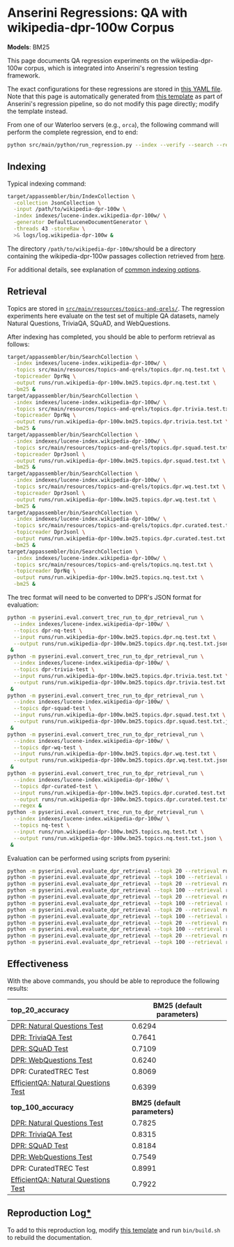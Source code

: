 # Anserini Regressions: QA with wikipedia-dpr-100w Corpus

**Models**: BM25

This page documents QA regression experiments on the wikipedia-dpr-100w corpus, which is integrated into Anserini's regression testing framework.

The exact configurations for these regressions are stored in [this YAML file](../src/main/resources/regression/wikipedia-dpr-100w-bm25.yaml).
Note that this page is automatically generated from [this template](../src/main/resources/docgen/templates/wikipedia-dpr-100w-bm25.template) as part of Anserini's regression pipeline, so do not modify this page directly; modify the template instead.

From one of our Waterloo servers (e.g., `orca`), the following command will perform the complete regression, end to end:

```bash
python src/main/python/run_regression.py --index --verify --search --regression wikipedia-dpr-100w-bm25
```

## Indexing

Typical indexing command:

```bash
target/appassembler/bin/IndexCollection \
  -collection JsonCollection \
  -input /path/to/wikipedia-dpr-100w \
  -index indexes/lucene-index.wikipedia-dpr-100w/ \
  -generator DefaultLuceneDocumentGenerator \
  -threads 43 -storeRaw \
  >& logs/log.wikipedia-dpr-100w &
```

The directory `/path/to/wikipedia-dpr-100w/`should be a directory containing the wikipedia-dpr-100w passages collection retrieved from [here](https://dl.fbaipublicfiles.com/dpr/wikipedia_split/psgs_w100.tsv.gz).

For additional details, see explanation of [common indexing options](common-indexing-options.md).

## Retrieval

Topics are stored in [`src/main/resources/topics-and-qrels/`](../src/main/resources/topics-and-qrels/).
The regression experiments here evaluate on the test set of multiple QA datasets, namely Natural Questions, TriviaQA, SQuAD, and WebQuestions.

After indexing has completed, you should be able to perform retrieval as follows:

```bash
target/appassembler/bin/SearchCollection \
  -index indexes/lucene-index.wikipedia-dpr-100w/ \
  -topics src/main/resources/topics-and-qrels/topics.dpr.nq.test.txt \
  -topicreader DprNq \
  -output runs/run.wikipedia-dpr-100w.bm25.topics.dpr.nq.test.txt \
  -bm25 &
target/appassembler/bin/SearchCollection \
  -index indexes/lucene-index.wikipedia-dpr-100w/ \
  -topics src/main/resources/topics-and-qrels/topics.dpr.trivia.test.txt \
  -topicreader DprNq \
  -output runs/run.wikipedia-dpr-100w.bm25.topics.dpr.trivia.test.txt \
  -bm25 &
target/appassembler/bin/SearchCollection \
  -index indexes/lucene-index.wikipedia-dpr-100w/ \
  -topics src/main/resources/topics-and-qrels/topics.dpr.squad.test.txt \
  -topicreader DprJsonl \
  -output runs/run.wikipedia-dpr-100w.bm25.topics.dpr.squad.test.txt \
  -bm25 &
target/appassembler/bin/SearchCollection \
  -index indexes/lucene-index.wikipedia-dpr-100w/ \
  -topics src/main/resources/topics-and-qrels/topics.dpr.wq.test.txt \
  -topicreader DprJsonl \
  -output runs/run.wikipedia-dpr-100w.bm25.topics.dpr.wq.test.txt \
  -bm25 &
target/appassembler/bin/SearchCollection \
  -index indexes/lucene-index.wikipedia-dpr-100w/ \
  -topics src/main/resources/topics-and-qrels/topics.dpr.curated.test.txt \
  -topicreader DprJsonl \
  -output runs/run.wikipedia-dpr-100w.bm25.topics.dpr.curated.test.txt \
  -bm25 &
target/appassembler/bin/SearchCollection \
  -index indexes/lucene-index.wikipedia-dpr-100w/ \
  -topics src/main/resources/topics-and-qrels/topics.nq.test.txt \
  -topicreader DprNq \
  -output runs/run.wikipedia-dpr-100w.bm25.topics.nq.test.txt \
  -bm25 &
```

The trec format will need to be converted to DPR's JSON format for evaluation:
```bash
python -m pyserini.eval.convert_trec_run_to_dpr_retrieval_run \
  --index indexes/lucene-index.wikipedia-dpr-100w/ \
  --topics dpr-nq-test \
  --input runs/run.wikipedia-dpr-100w.bm25.topics.dpr.nq.test.txt \
  --output runs/run.wikipedia-dpr-100w.bm25.topics.dpr.nq.test.txt.json \
 &
python -m pyserini.eval.convert_trec_run_to_dpr_retrieval_run \
  --index indexes/lucene-index.wikipedia-dpr-100w/ \
  --topics dpr-trivia-test \
  --input runs/run.wikipedia-dpr-100w.bm25.topics.dpr.trivia.test.txt \
  --output runs/run.wikipedia-dpr-100w.bm25.topics.dpr.trivia.test.txt.json \
 &
python -m pyserini.eval.convert_trec_run_to_dpr_retrieval_run \
  --index indexes/lucene-index.wikipedia-dpr-100w/ \
  --topics dpr-squad-test \
  --input runs/run.wikipedia-dpr-100w.bm25.topics.dpr.squad.test.txt \
  --output runs/run.wikipedia-dpr-100w.bm25.topics.dpr.squad.test.txt.json \
 &
python -m pyserini.eval.convert_trec_run_to_dpr_retrieval_run \
  --index indexes/lucene-index.wikipedia-dpr-100w/ \
  --topics dpr-wq-test \
  --input runs/run.wikipedia-dpr-100w.bm25.topics.dpr.wq.test.txt \
  --output runs/run.wikipedia-dpr-100w.bm25.topics.dpr.wq.test.txt.json \
 &
python -m pyserini.eval.convert_trec_run_to_dpr_retrieval_run \
  --index indexes/lucene-index.wikipedia-dpr-100w/ \
  --topics dpr-curated-test \
  --input runs/run.wikipedia-dpr-100w.bm25.topics.dpr.curated.test.txt \
  --output runs/run.wikipedia-dpr-100w.bm25.topics.dpr.curated.test.txt.json \
  --regex &
python -m pyserini.eval.convert_trec_run_to_dpr_retrieval_run \
  --index indexes/lucene-index.wikipedia-dpr-100w/ \
  --topics nq-test \
  --input runs/run.wikipedia-dpr-100w.bm25.topics.nq.test.txt \
  --output runs/run.wikipedia-dpr-100w.bm25.topics.nq.test.txt.json \
 &
```

Evaluation can be performed using scripts from pyserini:

```bash
python -m pyserini.eval.evaluate_dpr_retrieval --topk 20 --retrieval runs/run.wikipedia-dpr-100w.bm25.topics.dpr.nq.test.txt.json
python -m pyserini.eval.evaluate_dpr_retrieval --topk 100 --retrieval runs/run.wikipedia-dpr-100w.bm25.topics.dpr.nq.test.txt.json
python -m pyserini.eval.evaluate_dpr_retrieval --topk 20 --retrieval runs/run.wikipedia-dpr-100w.bm25.topics.dpr.trivia.test.txt.json
python -m pyserini.eval.evaluate_dpr_retrieval --topk 100 --retrieval runs/run.wikipedia-dpr-100w.bm25.topics.dpr.trivia.test.txt.json
python -m pyserini.eval.evaluate_dpr_retrieval --topk 20 --retrieval runs/run.wikipedia-dpr-100w.bm25.topics.dpr.squad.test.txt.json
python -m pyserini.eval.evaluate_dpr_retrieval --topk 100 --retrieval runs/run.wikipedia-dpr-100w.bm25.topics.dpr.squad.test.txt.json
python -m pyserini.eval.evaluate_dpr_retrieval --topk 20 --retrieval runs/run.wikipedia-dpr-100w.bm25.topics.dpr.wq.test.txt.json
python -m pyserini.eval.evaluate_dpr_retrieval --topk 100 --retrieval runs/run.wikipedia-dpr-100w.bm25.topics.dpr.wq.test.txt.json
python -m pyserini.eval.evaluate_dpr_retrieval --topk 20 --retrieval runs/run.wikipedia-dpr-100w.bm25.topics.dpr.curated.test.txt.json
python -m pyserini.eval.evaluate_dpr_retrieval --topk 100 --retrieval runs/run.wikipedia-dpr-100w.bm25.topics.dpr.curated.test.txt.json
python -m pyserini.eval.evaluate_dpr_retrieval --topk 20 --retrieval runs/run.wikipedia-dpr-100w.bm25.topics.nq.test.txt.json
python -m pyserini.eval.evaluate_dpr_retrieval --topk 100 --retrieval runs/run.wikipedia-dpr-100w.bm25.topics.nq.test.txt.json
```

## Effectiveness

With the above commands, you should be able to reproduce the following results:

| **top_20_accuracy**                                                                                          | **BM25 (default parameters)**|
|:-------------------------------------------------------------------------------------------------------------|-----------|
| [DPR: Natural Questions Test](https://github.com/facebookresearch/DPR)                                       | 0.6294    |
| [DPR: TriviaQA Test](https://github.com/facebookresearch/DPR)                                                | 0.7641    |
| [DPR: SQuAD Test](https://github.com/facebookresearch/DPR)                                                   | 0.7109    |
| [DPR: WebQuestions Test](https://github.com/facebookresearch/DPR)                                            | 0.6240    |
| DPR: CuratedTREC Test                                                                                        | 0.8069    |
| [EfficientQA: Natural Questions Test](https://efficientqa.github.io/)                                        | 0.6399    |
| **top_100_accuracy**                                                                                         | **BM25 (default parameters)**|
| [DPR: Natural Questions Test](https://github.com/facebookresearch/DPR)                                       | 0.7825    |
| [DPR: TriviaQA Test](https://github.com/facebookresearch/DPR)                                                | 0.8315    |
| [DPR: SQuAD Test](https://github.com/facebookresearch/DPR)                                                   | 0.8184    |
| [DPR: WebQuestions Test](https://github.com/facebookresearch/DPR)                                            | 0.7549    |
| DPR: CuratedTREC Test                                                                                        | 0.8991    |
| [EfficientQA: Natural Questions Test](https://efficientqa.github.io/)                                        | 0.7922    |

## Reproduction Log[*](reproducibility.md)

To add to this reproduction log, modify [this template](../src/main/resources/docgen/templates/wikipedia-dpr-100w-bm25.template) and run `bin/build.sh` to rebuild the documentation.
